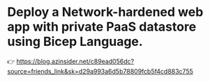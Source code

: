 # Deploy a Network-hardened web app with private PaaS datastore using Bicep Language.

👉 https://blog.azinsider.net/c89ead056dc?source=friends_link&sk=d29a993a6d5b78809fcb5f4cd883c755

